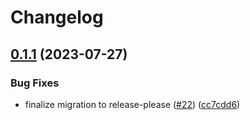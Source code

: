 # Changelog

## [0.1.1](https://github.com/carbynestack/java-http-client/compare/java-http-client-v0.1.0...java-http-client-v0.1.1) (2023-07-27)


### Bug Fixes

* finalize migration to release-please ([#22](https://github.com/carbynestack/java-http-client/issues/22)) ([cc7cdd6](https://github.com/carbynestack/java-http-client/commit/cc7cdd6f9948bda2503488e6480a20e872c83e65))
